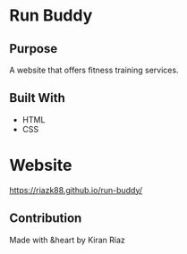 # Run Buddy

## Purpose
A website that offers fitness training services.

## Built With
* HTML
* CSS

# Website
https://riazk88.github.io/run-buddy/

## Contribution
Made with &heart by Kiran Riaz
